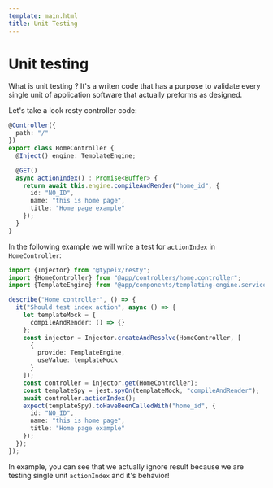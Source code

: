 ```yaml
---
template: main.html
title: Unit Testing
---
```


# Unit testing
What is unit testing ? It's a writen code that has a purpose to validate every 
single unit of application software that actually preforms as designed.

Let's take a look resty controller code:
```ts
@Controller({
  path: "/"
})
export class HomeController {
  @Inject() engine: TemplateEngine;

  @GET()
  async actionIndex() : Promise<Buffer> {
    return await this.engine.compileAndRender("home_id", {
      id: "NO_ID",
      name: "this is home page",
      title: "Home page example"
    });
  }
}
```

In the following example we will write a test for `actionIndex` in `HomeController`:
```ts
import {Injector} from "@typeix/resty";
import {HomeController} from "@app/controllers/home.controller";
import {TemplateEngine} from "@app/components/templating-engine.service";

describe("Home controller", () => {
  it("Should test index action", async () => {
    let templateMock = {
      compileAndRender: () => {}
    };
    const injector = Injector.createAndResolve(HomeController, [
      {
        provide: TemplateEngine,
        useValue: templateMock
      }
    ]);
    const controller = injector.get(HomeController);
    const templateSpy = jest.spyOn(templateMock, "compileAndRender");
    await controller.actionIndex();
    expect(templateSpy).toHaveBeenCalledWith("home_id", {
      id: "NO_ID",
      name: "this is home page",
      title: "Home page example"
    });
  });
});
```
In example, you can see that we actually ignore result because we are testing single unit
`actionIndex` and it's behavior!
